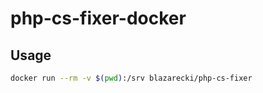# php-cs-fixer-docker

## Usage

```bash
docker run --rm -v $(pwd):/srv blazarecki/php-cs-fixer
```

